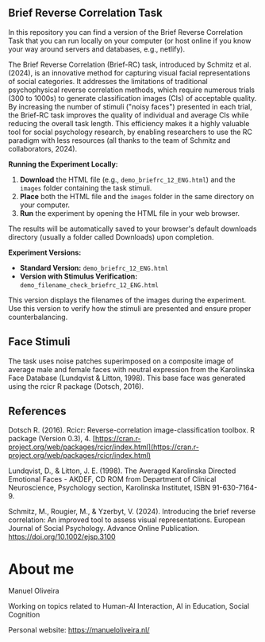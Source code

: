 ## Brief Reverse Correlation Task

In this repository you can find a version of the Brief Reverse Correlation Task that you can run locally on your computer (or host online if you know your way around servers and databases, e.g., netlify).

The Brief Reverse Correlation (Brief-RC) task, introduced by Schmitz et al. (2024), is an innovative method for capturing visual facial representations of social categories. It addresses the limitations of traditional psychophysical reverse correlation methods, which require numerous trials (300 to 1000s) to generate classification images (CIs) of acceptable quality. By increasing the number of stimuli ("noisy faces") presented in each trial, the Brief-RC task improves the quality of individual and average CIs while reducing the overall task length. This efficiency makes it a highly valuable tool for social psychology research, by enabling researchers to use the RC paradigm with less resources (all thanks to the team of Schmitz and collaborators, 2024).


**Running the Experiment Locally:**

1. **Download** the HTML file (e.g., `demo_briefrc_12_ENG.html`) and the `images` folder containing the task stimuli.
2. **Place** both the HTML file and the `images` folder in the same directory on your computer.
3. **Run** the experiment by opening the HTML file in your web browser.

The results will be automatically saved to your browser's default downloads directory (usually a folder called Downloads) upon completion.

**Experiment Versions:**

*   **Standard Version:** `demo_briefrc_12_ENG.html`
*   **Version with Stimulus Verification:** `demo_filename_check_briefrc_12_ENG.html`

This version displays the filenames of the images during the experiment. Use this version to verify how the stimuli are presented and ensure proper counterbalancing.

## Face Stimuli

The task uses noise patches superimposed on a composite image of average male and female faces with neutral expression from the Karolinska Face Database (Lundqvist & Litton, 1998). This base face was generated using the rcicr R package (Dotsch, 2016).

## References

Dotsch R. (2016). Rcicr: Reverse-correlation image-classification toolbox. R package (Version 0.3), 4. [https://cran.r-project.org/web/packages/rcicr/index.html](https://cran.r-project.org/web/packages/rcicr/index.html)

Lundqvist, D., & Litton, J. E. (1998). The Averaged Karolinska Directed Emotional Faces - AKDEF, CD ROM from Department of Clinical Neuroscience, Psychology section, Karolinska Institutet, ISBN 91-630-7164-9.

Schmitz, M., Rougier, M., & Yzerbyt, V. (2024). Introducing the brief reverse correlation: An improved tool to assess visual representations. European Journal of Social Psychology. Advance Online Publication. https://doi.org/10.1002/ejsp.3100 


# About me

Manuel Oliveira

Working on topics related to Human-AI Interaction, AI in Education, Social Cognition

Personal website: <https://manueloliveira.nl/>
